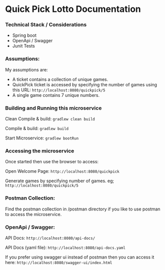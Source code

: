 # Quick Pick Lotto Documentation

### Technical Stack / Considerations
- Spring boot
- OpenApi / Swagger
- Junit Tests

### Assumptions:

My assumptions are:

- A ticket contains a collection of unique games.
- QuickPick ticket is accessed by specifying the number of games using this URL: `http://localhost:8080/quickpick/5`
- A single game contains 7 unique numbers.


### Building and Running this microservice

Clean Compile & build: `gradlew clean build`

Compile & build: `gradlew build`

Start Microservice: `gradlew bootRun`

### Accessing the microservice

Once started then use the browser to access:

Open Welcome Page: `http://localhost:8080/quickpick`

Generate games by specifying number of games. eg; `http://localhost:8080/quickpick/5`

### Postman Collection:

Find the postman collection in <root>/postman directory if you like to use postman to access the microservice.

### OpenApi / Swagger:

API Docs: `http://localhost:8080/api-docs/`

API Docs (yaml file): `http://localhost:8080/api-docs.yaml`

If you prefer using swagger ui instead of postman then you can access it here: `http://localhost:8080/swagger-ui/index.html`

